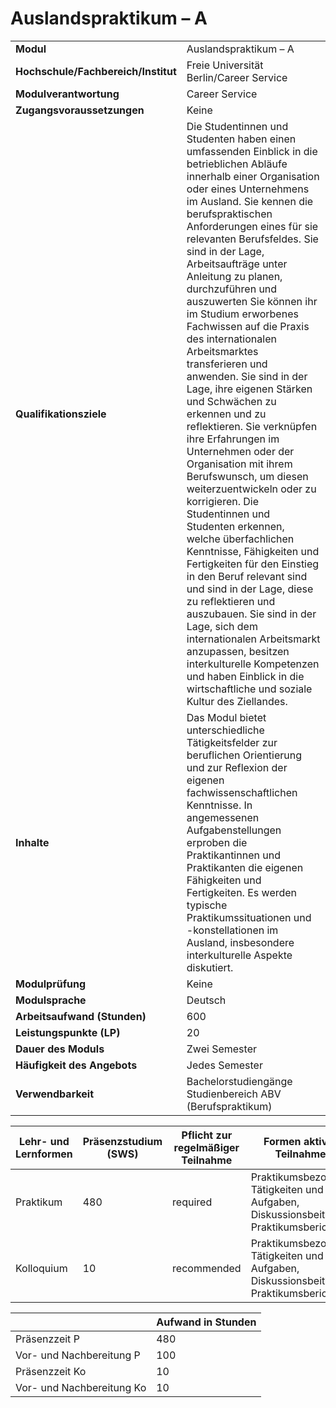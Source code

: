 # Auslandspraktikum – A
|                                    |   |
|------------------------------------|---|
|**Modul**                           | Auslandspraktikum – A |
|**Hochschule/Fachbereich/Institut** | Freie Universität Berlin/Career Service |
|**Modulverantwortung**              | Career Service |
|**Zugangsvoraussetzungen**          | Keine |
|**Qualifikationsziele**             | Die Studentinnen und Studenten haben einen umfassenden Einblick in die betrieblichen Abläufe innerhalb einer Organisation oder eines Unternehmens im Ausland. Sie kennen die berufspraktischen Anforderungen eines für sie relevanten Berufsfeldes. Sie sind in der Lage, Arbeitsaufträge unter Anleitung zu planen, durchzuführen und auszuwerten Sie können ihr im Studium erworbenes Fachwissen auf die Praxis des internationalen Arbeitsmarktes transferieren und anwenden. Sie sind in der Lage, ihre eigenen Stärken und Schwächen zu erkennen und zu reflektieren. Sie verknüpfen ihre Erfahrungen im Unternehmen oder der Organisation mit ihrem Berufswunsch, um diesen weiterzuentwickeln oder zu korrigieren. Die Studentinnen und Studenten erkennen, welche überfachlichen Kenntnisse, Fähigkeiten und Fertigkeiten für den Einstieg in den Beruf relevant sind und sind in der Lage, diese zu reflektieren und auszubauen. Sie sind in der Lage, sich dem internationalen Arbeitsmarkt anzupassen, besitzen interkulturelle Kompetenzen und haben Einblick in die wirtschaftliche und soziale Kultur des Ziellandes. |
|**Inhalte**                         | Das Modul bietet unterschiedliche Tätigkeitsfelder zur beruflichen Orientierung und zur Reflexion der eigenen fachwissenschaftlichen Kenntnisse. In angemessenen Aufgabenstellungen erproben die Praktikantinnen und Praktikanten die eigenen Fähigkeiten und Fertigkeiten. Es werden typische Praktikumssituationen und -konstellationen im Ausland, insbesondere interkulturelle Aspekte diskutiert. |
|**Modulprüfung**                    | Keine |
|**Modulsprache**                    | Deutsch |
|**Arbeitsaufwand (Stunden)**        | 600 |
|**Leistungspunkte (LP)**            | 20 |
|**Dauer des Moduls**                | Zwei Semester |
|**Häufigkeit des Angebots**         | Jedes Semester |
|**Verwendbarkeit**                  | Bachelorstudiengänge Studienbereich ABV (Berufspraktikum) |

| Lehr- und Lernformen | Präsenzstudium <br> (SWS) | Pflicht zur regelmäßiger Teilnahme | Formen aktiver Teilnahme |
| ---------------------|---------------------------|------------------------------------|------------------------- |
| Praktikum            | 480                       | required                           | Praktikumsbezogene Tätigkeiten und Aufgaben, Diskussionsbeiträge, Praktikumsbericht |
| Kolloquium           | 10                        | recommended                        | Praktikumsbezogene Tätigkeiten und Aufgaben, Diskussionsbeiträge, Praktikumsbericht |

|   | Aufwand in Stunden |
| - |--------------------|
| Präsenzzeit P                            | 480   |
| Vor- und Nachbereitung P                 | 100   |
| Präsenzzeit Ko                           | 10    |
| Vor- und Nachbereitung Ko                | 10    |
